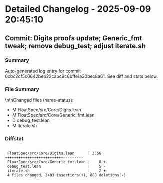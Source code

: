 # Detailed Changelog - 2025-09-09 20:45:10

## Commit: Digits proofs update; Generic_fmt tweak; remove debug_test; adjust iterate.sh

### Summary
Auto-generated log entry for commit 6cbc2cf5c0642beb22cabc9c6bffe1a30bec8a61. See diff and stats below.

### File Summary
\n\nChanged files (name-status):
- M	FloatSpec/src/Core/Digits.lean
- M	FloatSpec/src/Core/Generic_fmt.lean
- D	debug_test.lean
- M	iterate.sh

### Diffstat
```
  
 FloatSpec/src/Core/Digits.lean      | 3356 ++++++++++++++++++++++++++---------
 FloatSpec/src/Core/Generic_fmt.lean |    8 +-
 debug_test.lean                     |    5 -
 iterate.sh                          |    2 +-
 4 files changed, 2483 insertions(+), 888 deletions(-)

```
